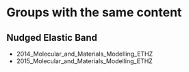 # Groups with the same content


## Nudged Elastic Band
- 2014_Molecular_and_Materials_Modelling_ETHZ
- 2015_Molecular_and_Materials_Modelling_ETHZ

